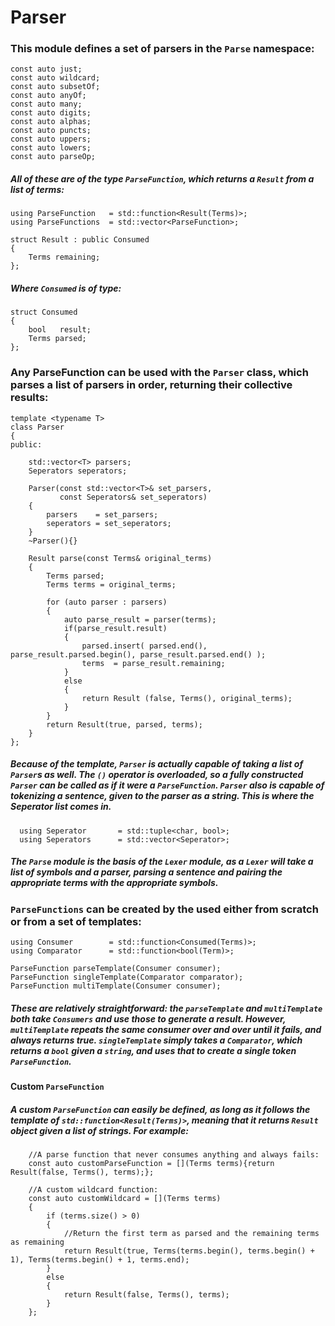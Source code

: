 # Parser

### This module defines a set of parsers in the `Parse` namespace:

    const auto just; 
    const auto wildcard; 
    const auto subsetOf; 
    const auto anyOf;
    const auto many;
    const auto digits;
    const auto alphas;
    const auto puncts;
    const auto uppers;
    const auto lowers;
    const auto parseOp;

##### All of these are of the type `ParseFunction`, which returns a `Result` from a list of terms:

    using ParseFunction   = std::function<Result(Terms)>;
    using ParseFunctions  = std::vector<ParseFunction>;
    
    struct Result : public Consumed
    {
        Terms remaining;
    };
    
##### Where `Consumed` is of type:
    
    struct Consumed
    {
        bool   result;
        Terms parsed;
    };
    
### Any ParseFunction can be used with the `Parser` class, which parses a list of parsers in order, returning their collective results:

    template <typename T>
    class Parser
    {
    public:

        std::vector<T> parsers;
        Seperators seperators;
        
        Parser(const std::vector<T>& set_parsers,
               const Seperators& set_seperators)
        {
            parsers    = set_parsers;
            seperators = set_seperators;
        }
        ~Parser(){}

        Result parse(const Terms& original_terms)
        {
            Terms parsed;
            Terms terms = original_terms;

            for (auto parser : parsers)
            {
                auto parse_result = parser(terms);
                if(parse_result.result)
                {
                    parsed.insert( parsed.end(), parse_result.parsed.begin(), parse_result.parsed.end() );
                    terms  = parse_result.remaining;
                }
                else
                {
                    return Result (false, Terms(), original_terms);
                }
            }
            return Result(true, parsed, terms);
        }
    };
    
##### Because of the template, `Parser` is actually capable of taking a list of `Parser`s as well. The `()` operator is overloaded, so a fully constructed `Parser` can be called as if it were a `ParseFunction`. `Parser` also is capable of tokenizing a sentence, given to the parser as a string. This is where the Seperator list comes in.

  
      using Seperator       = std::tuple<char, bool>;
      using Seperators      = std::vector<Seperator>;
      
##### The `Parse` module is the basis of the `Lexer` module, as a `Lexer` will take a list of symbols and a parser, parsing a sentence and pairing the appropriate terms with the appropriate symbols.


### `ParseFunctions` can be created by the used either from scratch or from a set of templates:

    using Consumer        = std::function<Consumed(Terms)>;
    using Comparator      = std::function<bool(Term)>;

    ParseFunction parseTemplate(Consumer consumer);
    ParseFunction singleTemplate(Comparator comparator);
    ParseFunction multiTemplate(Consumer consumer);
    
##### These are relatively straightforward: the `parseTemplate` and `multiTemplate` both take `Consumers` and use those to generate a result. However, `multiTemplate` repeats the same consumer over and over until it fails, and always returns true. `singleTemplate` simply takes a `Comparator`, which returns a `bool` given a `string`, and uses that to create a single token `ParseFunction`.

#### Custom `ParseFunction`

##### A custom `ParseFunction` can easily be defined, as long as it follows the template of `std::function<Result(Terms)>`, meaning that it returns `Result` object given a list of strings. For example:

        //A parse function that never consumes anything and always fails:
        const auto customParseFunction = [](Terms terms){return Result(false, Terms(), terms);};
        
        //A custom wildcard function:
        const auto customWildcard = [](Terms terms)
        {
            if (terms.size() > 0)
            {
                //Return the first term as parsed and the remaining terms as remaining
                return Result(true, Terms(terms.begin(), terms.begin() + 1), Terms(terms.begin() + 1, terms.end);
            }
            else
            {
                return Result(false, Terms(), terms);
            }
        };
